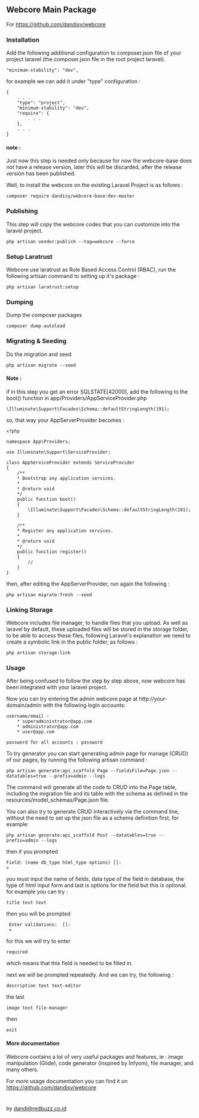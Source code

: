 ## Webcore Main Package

For https://github.com/dandisy/webcore

### Installation

Add the following additional configuration to composer.json file of your project laravel (the composer.json file in the root project laravel).
    
    "minimum-stability": "dev",

for example we can add it under "type" configuration :

    {
        . . .
        "type": "project",
        "minimum-stability": "dev",
        "require": {
            . . .
        },
        . . .
    }

#### note :
Just now this step is needed only because for now the webcore-base does not have a release version, 
later this will be discarded, after the release version has been published.

Well, to install the webcore on the existing Laravel Project is as follows :

    composer require dandisy/webcore-base:dev-master

### Publishing

This step will copy the webcore codes that you can customize into the laravel project.

    php artisan vendor:publish --tag=webcore --force

### Setup Laratrust

Webcore use laratrust as Role Based Access Control (RBAC), run the following artisan command to setting up it's package :

    php artisan laratrust:setup

### Dumping

Dump the composer packages

    composer dump-autoload

### Migrating & Seeding

Do the migration and seed

    php artisan migrate --seed

#### Note :
if in this step you get an error SQLSTATE[42000], add the following to the boot() function in app/Providers/AppServiceProvider.php

    \Illuminate\Support\Facades\Schema::defaultStringLength(191);

so, that way your AppServerProvider becomes :

    <?php

    namespace App\Providers;

    use Illuminate\Support\ServiceProvider;

    class AppServiceProvider extends ServiceProvider
    {
        /**
        * Bootstrap any application services.
        *
        * @return void
        */
        public function boot()
        {
            \Illuminate\Support\Facades\Schema::defaultStringLength(191);
        }

        /**
        * Register any application services.
        *
        * @return void
        */
        public function register()
        {
            //
        }
    }

then, after editing the AppServerProvider, run again the following :

    php artisan migrate:fresh --seed

### Linking Storage

Webcore includes file manager, to handle files that you upload. As well as laravel by default, 
these uploaded files will be stored in the storage folder, to be able to access these files, 
following Laravel's explanation we need to create a symbolic link in the public folder, as follows :

    php artisan storage:link

### Usage

After being confused to follow the step by step above, now webcore has been integrated with your laravel project.

Now you can try entering the admin webcore page at http://your-domain/admin with the following login accounts:

    username/email :
        * superadministrator@app.com
        * administrator@app.com
        * user@app.com

    password for all accounts : password

To try generator you can start generating admin page for manage (CRUD) of our pages, by running the following artisan command :

    php artisan generate:api_scaffold Page --fieldsFile=Page.json --datatables=true --prefix=admin --logs

The command will generate all the code to CRUD into the Page table, including the migration file and its table with the schema as defined in the resources/model_schemas/Page.json file.

You can also try to generate CRUD interactively via the command line, without the need to set up the json file as a schema definition first, for example:

    php artisan generate:api_scaffold Post --datatables=true --prefix=admin --logs

then if you prompted

    Field: (name db_type html_type options) []:
    >

you must input the name of fields, data type of the field in database, the type of html input form
and last is options for the field but this is optional. for example you can try :

    title text text

then you will be prompted

     Enter validations:  []:
     >

for this we will try to enter

    required

which means that this field is needed to be filled in.

next we will be prompted repeatedly. And we can try, the following :

    description text text-editor

the last

    image text file-manager

then

    exit

#### More documentation

Webcore contains a lot of very useful packages and features, 
ie : image manipulation (Glide), code generator (inspired by Infyom), file manager, and many others.

For more usage documentation you can find it on https://github.com/dandisy/webcore


#
by dandi@redbuzz.co.id